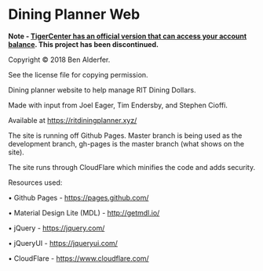 # Dining Planner Web

__Note - [TigerCenter has an official version that can access your account balance](https://tigercenter.rit.edu/tigerCenterHome/auth#/diningbalances). This project has been discontinued.__

Copyright © 2018 Ben Alderfer.

See the license file for copying permission.

Dining planner website to help manage RIT Dining Dollars.

Made with input from Joel Eager, Tim Endersby, and Stephen Cioffi.

Available at https://ritdiningplanner.xyz/

The site is running off Github Pages.
Master branch is being used as the development branch, gh-pages is the master branch (what shows on the site).

The site runs through CloudFlare which minifies the code and adds security.

Resources used:

• Github Pages - https://pages.github.com/

• Material Design Lite (MDL) - http://getmdl.io/

• jQuery - https://jquery.com/

• jQueryUI - https://jqueryui.com/

• CloudFlare - https://www.cloudflare.com/
